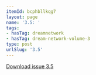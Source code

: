 ```yaml
---
itemId: bcphbllkqg7
layout: page
name: '3.5: '
tags:
- hasTag: dreamnetwork
- hasTag: dream-network-volume-3
type: post
urlSlug: '3.5'
---
```

<a href="../files/pdfs/Volume_3/3.5-The-Dream-Network_Volume-3_No-5.pdf" download="">Download issue 3.5</a>